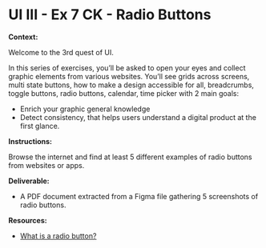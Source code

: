 # UI III - Ex 7 CK - Radio Buttons

**Context:** 

Welcome to the 3rd quest of UI.

In this series of exercises, you’ll be asked to open your eyes and collect graphic elements from various websites. You’ll see grids across screens, multi state buttons, how to make a design accessible for all, breadcrumbs, toggle buttons, radio buttons, calendar, time picker with 2 main goals: 

- Enrich your graphic general knowledge
- Detect consistency, that helps users understand a digital product at the first glance.

**Instructions:** 

Browse the internet and find at least 5 different examples of radio buttons from websites or apps. 

**Deliverable:**

- A PDF document extracted from a Figma file gathering 5 screenshots of radio buttons.

**Resources:**

- [What is a radio button?](https://www.justinmind.com/blog/radio-button-design-examples/)